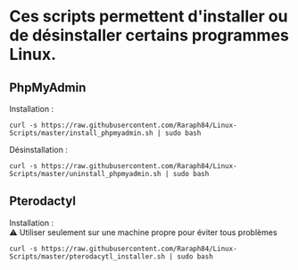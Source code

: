 # Ces scripts permettent d'installer ou de désinstaller certains programmes Linux.

## PhpMyAdmin
Installation :
```
curl -s https://raw.githubusercontent.com/Raraph84/Linux-Scripts/master/install_phpmyadmin.sh | sudo bash
```
Désinstallation :
```
curl -s https://raw.githubusercontent.com/Raraph84/Linux-Scripts/master/uninstall_phpmyadmin.sh | sudo bash
```

## Pterodactyl
Installation :  
⚠ Utiliser seulement sur une machine propre pour éviter tous problèmes
```
curl -s https://raw.githubusercontent.com/Raraph84/Linux-Scripts/master/pterodacytl_installer.sh | sudo bash
```